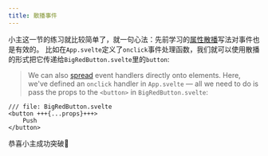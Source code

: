 ```yaml
---
title: 散播事件
---
```


小主这一节的练习就比较简单了，就一句心法：先前学习的[属性散播](spread-props)写法对事件也是有效的。
比如在`App.svelte`定义了`onclick`事件处理函数，我们就可以使用散播的形式把它传递给`BigRedButton.svelte`里的`button`:
> We can also [spread](spread-props) event handlers directly onto elements. Here, we've defined an `onclick` handler in `App.svelte` — all we need to do is pass the props to the `<button>` in `BigRedButton.svelte`:

```svelte
/// file: BigRedButton.svelte
<button +++{...props}+++>
	Push
</button>
```

恭喜小主成功突破👏